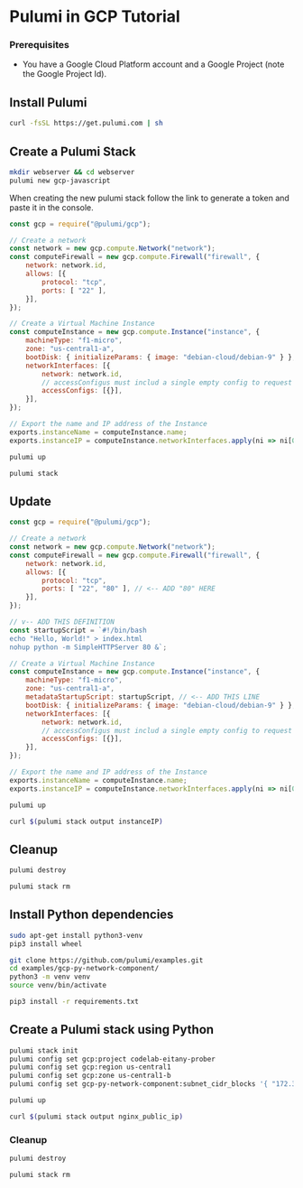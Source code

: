 # Pulumi in GCP Tutorial

### Prerequisites

 -  You have a Google Cloud Platform account and a Google Project (note the Google Project Id).

## Install Pulumi

```bash
curl -fsSL https://get.pulumi.com | sh
```

## Create a Pulumi Stack
```bash
mkdir webserver && cd webserver
pulumi new gcp-javascript
```

When creating the new pulumi stack follow the link to generate a token and paste it in the console.

```js
const gcp = require("@pulumi/gcp");

// Create a network
const network = new gcp.compute.Network("network");
const computeFirewall = new gcp.compute.Firewall("firewall", {
    network: network.id,
    allows: [{
        protocol: "tcp",
        ports: [ "22" ],
    }],
});

// Create a Virtual Machine Instance
const computeInstance = new gcp.compute.Instance("instance", {
    machineType: "f1-micro",
    zone: "us-central1-a",
    bootDisk: { initializeParams: { image: "debian-cloud/debian-9" } },
    networkInterfaces: [{
        network: network.id,
        // accessConfigus must includ a single empty config to request an ephemeral IP
        accessConfigs: [{}],
    }],
});

// Export the name and IP address of the Instance
exports.instanceName = computeInstance.name;
exports.instanceIP = computeInstance.networkInterfaces.apply(ni => ni[0].accessConfigs[0].natIp);
```

```bash
pulumi up
```

```bash
pulumi stack
```

## Update

```js
const gcp = require("@pulumi/gcp");

// Create a network
const network = new gcp.compute.Network("network");
const computeFirewall = new gcp.compute.Firewall("firewall", {
    network: network.id,
    allows: [{
        protocol: "tcp",
        ports: [ "22", "80" ], // <-- ADD "80" HERE
    }],
});

// v-- ADD THIS DEFINITION
const startupScript = `#!/bin/bash
echo "Hello, World!" > index.html
nohup python -m SimpleHTTPServer 80 &`;

// Create a Virtual Machine Instance
const computeInstance = new gcp.compute.Instance("instance", {
    machineType: "f1-micro",
    zone: "us-central1-a",
    metadataStartupScript: startupScript, // <-- ADD THIS LINE
    bootDisk: { initializeParams: { image: "debian-cloud/debian-9" } },
    networkInterfaces: [{
        network: network.id,
        // accessConfigus must includ a single empty config to request an ephemeral IP
        accessConfigs: [{}],
    }],
});

// Export the name and IP address of the Instance
exports.instanceName = computeInstance.name;
exports.instanceIP = computeInstance.networkInterfaces.apply(ni => ni[0].accessConfigs[0].natIp);
```

```bash
pulumi up
```

```bash
curl $(pulumi stack output instanceIP)
```

## Cleanup

```bash
pulumi destroy
```

```bash
pulumi stack rm
```

## Install Python dependencies

```bash
sudo apt-get install python3-venv
pip3 install wheel
```

```bash
git clone https://github.com/pulumi/examples.git
cd examples/gcp-py-network-component/
python3 -m venv venv
source venv/bin/activate
```

```bash
pip3 install -r requirements.txt
```

## Create a Pulumi stack using Python

```bash
pulumi stack init
pulumi config set gcp:project codelab-eitany-prober
pulumi config set gcp:region us-central1
pulumi config set gcp:zone us-central1-b
pulumi config set gcp-py-network-component:subnet_cidr_blocks '{ "172.31.0.0/20":0, "172.32.0.0/20":0 }'
```

```bash
pulumi up
```

```bash
curl $(pulumi stack output nginx_public_ip)
```

### Cleanup

```bash
pulumi destroy
```

```bash
pulumi stack rm
```

